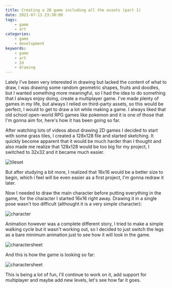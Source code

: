 ```yaml
---
title: Creating a 2D game including all the assets (part 1)
date: 2021-07-11 23:30:00
tags:
    - game
    - art
categories:
    - game
    - development
keywords:
    - game
    - art
    - 2d
    - drawing
---
```


Lately I've been very interested in drawing but lacked the content of what to draw, I was drawing some random geometric shapes, fruits and doodles, but I wanted something more meaningful, so I had the idea to do something that I always enjoy doing, create a multiplayer game. I've made plenty of games in my life, but always I relied on third-party assets, so this would be perfect, I would to get to draw a lot while making a game. I always liked that old school open-world RPG games like pokemon and it is one of those that I'm gonna aim for, here's how it has been going so far.

After watching lots of videos about drawing 2D games I decided to start with some grass tiles, I created a 128x128 file and started sketching. It quickly become apparent that it would be much harder than I thought and also made me realize that 128x128 would be too big for my project, I switched to 32x32 and it became much easier.

![tileset](/images/woltileset.jpg)

But after studying a bit more, I realized that 16x16 would be a better size to begin, which i feel will be even easier as a first project, I'm gonna redraw it later.

Now I needed to draw the main character before putting everything in the game, for the character I started 16x16 right away. Drawing it in a single pose wasn't too difficult (althought it is a very simple character):

![character](/images/character.jpg)

Animation however was a complete different story, I tried to make a simple walking cycle but it wasn't working out, so I decided to just switch the legs as a bare minimum animation just to see how it will look in the game.

![charactersheet](/images/charactersheet.gif)

And this is how the game is looking so far:

![charactersheet](/images/final.gif)

This is being a lot of fun, I'll continue to work on it, add support for multiplayer and maybe add new levels, let's see how far it goes.
